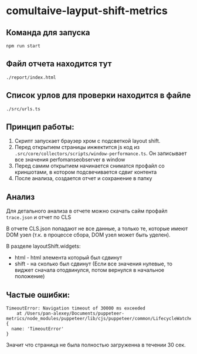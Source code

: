 # comultaive-layput-shift-metrics

## Команда для запуска 
```
npm run start
```


## Файл отчета находится тут
```
./report/index.html
```

## Список урлов для проверки находится в файле
```
./src/urls.ts
```

## Принцип работы:
1. Скрипт запускает браузер хром с подсветкой layout shift.
2. Перед открытием страницы инжектится js код из `.src/core/collectors/scripts/window-performance.ts`. Он записывает все значения perfomanseobserver в window
3. Перед самим открытием начинается сниматся профайл со криншотами, в котором подсвечивается сдвиг контента
4. После анализа, создается отчет и сохранение в папку


## Анализ
Для детального анализа в отчете можно скачать сайм профайл `trace.json` и отчет по CLS

В отчете CLS.json попадают не все данные, а только те, которые имеют DOM узел (т.к. в процессе сбора, DOM узел может быть уделен).

В разделе layoutShift.widgets:

* html - html элемента который был сдвинут
* shift - на сколько был сдвинут (Если все значения нулевые, то виджет сначала отодвинулся, потом вернулся в начальное положение) 

## Частые ошибки:

```
TimeoutError: Navigation timeout of 30000 ms exceeded
    at /Users/pan-alexey/Documents/puppeteer-metrics/node_modules/puppeteer/lib/cjs/puppeteer/common/LifecycleWatcher.js:106:111 {
  name: 'TimeoutError'
}
```
Значит что страница не была полностью загруженна в течении 30 сек.